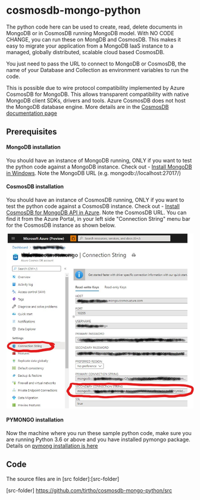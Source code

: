 # cosmosdb-mongo-python

The python code here can be used to create, read, delete documents in MongoDB or in CosmosDB running MongoDB model. With NO CODE CHANGE, you can run these on MongDB and CosmosDB. This makes it easy to migrate your application from a MongoDB IaaS instance to a managed, globally distributed, scalable cloud based CosmosDB.

You just need to pass the URL to connect to MongoDB or CosmosDB, the name of your Database and Collection as environment variables to run the code.

This is possible due to wire protocol compatibility implemented by Azure CosmosDB for MongoDB. This allows transparent compatibility with native MongoDB client SDKs, drivers and tools. Azure CosmosDB does not host the MongoDB database engine. More details are in the [CosmosDB documentation page][azure-cosmosdb-docs]

## Prerequisites ##

#### MongoDB installation ###
You should have an instance of MongoDB running, ONLY if you want to test the python code against a MongoDB instance. Check out - [Install MongoDB in Windows][mongodb-installation]. Note the MongoDB URL (e.g. mongodb://localhost:27017/) 

#### CosmosDB installation ####
You should have an instance of CosmosDB running, ONLY if you want to test the python code against a CosmosDB instance. Check out - [Install CosmosDB for MongoDB API in Azure][cosmosdb-mongoapi-installation]. Note the CosmosDB URL. You can find it from the Azure Portal, in your left side "Connection String" menu bar for the CosmosDB instance as shown below.

![CosmosDB URL](/images/cosmosdb-url.jpg)

#### PYMONGO installation ####
Now the machine where you run these sample python code, make sure you are running Python 3.6 or above and you have installed pymongo package. Details on [pymong installation is here][pymongo-installation]

## Code ##
The source files are in [src folder]:[src-folder]


[azure-cosmosdb-docs]: <https://docs.microsoft.com/en-us/azure/cosmos-db/mongodb-introduction>
[mongodb-installation]: <https://docs.mongodb.com/manual/tutorial/install-mongodb-on-windows/>
[cosmosdb-mongoapi-installation]: <https://docs.microsoft.com/en-us/azure/cosmos-db/create-mongodb-flask#create-a-database-account>
[pymongo-installation]: <https://pymongo.readthedocs.io/en/stable/installation.html#>
[src-folder] <https://github.com/tirtho/cosmosdb-mongo-python/src>
